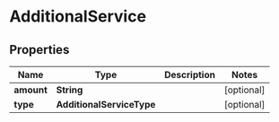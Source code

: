 

# AdditionalService


## Properties

| Name | Type | Description | Notes |
|------------ | ------------- | ------------- | -------------|
|**amount** | **String** |  |  [optional] |
|**type** | **AdditionalServiceType** |  |  [optional] |



